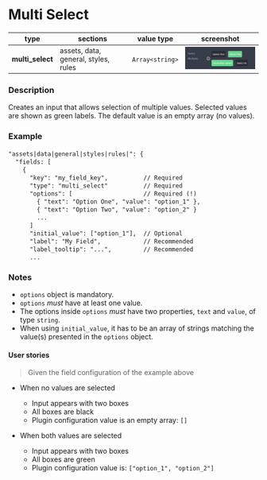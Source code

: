 # Multi Select

| type             | sections                             | value type      | screenshot                                         |
| ---------------- | ------------------------------------ | --------------- | -------------------------------------------------- |
| **multi_select** | assets, data, general, styles, rules | `Array<string>` | <img src="../assets/multi_select.png" width=220 /> |

### Description

Creates an input that allows selection of multiple values. Selected values are shown as green labels. The default value is an empty array (no values).

### Example

```
"assets|data|general|styles|rules|": {
  "fields: [
    {
      "key": "my_field_key",          // Required
      "type": "multi_select"          // Required
      "options": [                    // Required (!)
        { "text": "Option One", "value": "option_1" },
        { "text": "Option Two", "value": "option_2" }
        ...
      ]
      "initial_value": ["option_1"],  // Optional
      "label": "My Field",            // Recommended
      "label_tooltip": "...",         // Recommended
      ...

```

### Notes

- `options` object is mandatory.
- `options` _must_ have at least one value.
- The options inside `options` _must_ have two properties, `text` and `value`, of type `string`.
- When using `initial_value`, it has to be an array of strings matching the value(s) presented in the `options` object.

#### User stories

> Given the field configuration of the example above

- When no values are selected

  - Input appears with two boxes
  - All boxes are black
  - Plugin configuration value is an empty array: `[]`

- When both values are selected
  - Input appears with two boxes
  - All boxes are green
  - Plugin configuration value is: `["option_1", "option_2"]`
